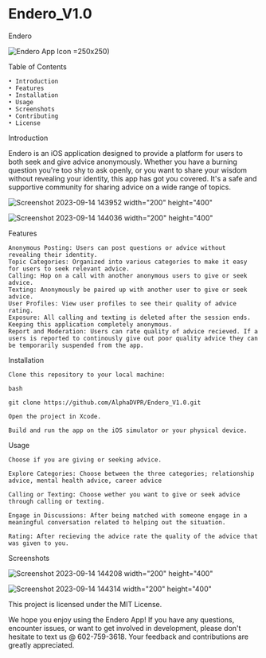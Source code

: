 # Endero_V1.0

Endero

![Endero App Icon](https://github.com/AlphaDVLPR/Endero_V1.0/assets/51697381/c79a9fc3-1f4c-4349-8a53-784301670650) =250x250)

Table of Contents

    • Introduction
    • Features
    • Installation
    • Usage
    • Screenshots
    • Contributing
    • License

Introduction

Endero is an iOS application designed to provide a platform for users to both seek and give advice anonymously. Whether you have a burning question you're too shy to ask openly, or you want to share your wisdom without revealing your identity, this app has got you covered. It's a safe and supportive community for sharing advice on a wide range of topics.

![Screenshot 2023-09-14 143952](https://github.com/AlphaDVLPR/Endero_V1.0/assets/51697381/c0ea1a57-4bc7-4d6c-bc6e-3e46484ff898) width="200" height="400"

![Screenshot 2023-09-14 144036](https://github.com/AlphaDVLPR/Endero_V1.0/assets/51697381/e1778c65-b69c-4d62-ba9c-11be1818a141) width="200" height="400"

Features

    Anonymous Posting: Users can post questions or advice without revealing their identity.
    Topic Categories: Organized into various categories to make it easy for users to seek relevant advice.
    Calling: Hop on a call with another anonymous users to give or seek advice.
    Texting: Anonymously be paired up with another user to give or seek advice.
    User Profiles: View user profiles to see their quality of advice rating.
    Exposure: All calling and texting is deleted after the session ends. Keeping this application completely anonymous.
    Report and Moderation: Users can rate quality of advice recieved. If a users is reported to continously give out poor quality advice they can be temporarily suspended from the app.

Installation

    Clone this repository to your local machine:

    bash

    git clone https://github.com/AlphaDVPR/Endero_V1.0.git

    Open the project in Xcode.

    Build and run the app on the iOS simulator or your physical device.

Usage

    Choose if you are giving or seeking advice.

    Explore Categories: Choose between the three categories; relationship advice, mental health advice, career advice

    Calling or Texting: Choose wether you want to give or seek advice through calling or texting.

    Engage in Discussions: After being matched with someone engage in a meaningful conversation related to helping out the situation.

    Rating: After recieving the advice rate the quality of the advice that was given to you.


Screenshots

![Screenshot 2023-09-14 144208](https://github.com/AlphaDVLPR/Endero_V1.0/assets/51697381/26c1ed00-a810-4777-b680-8c0d0bc3c598) width="200" height="400"

![Screenshot 2023-09-14 144314](https://github.com/AlphaDVLPR/Endero_V1.0/assets/51697381/bf6434c2-1562-4cec-ac0d-676b15b9417a) width="200" height="400"

This project is licensed under the MIT License.

We hope you enjoy using the Endero App! If you have any questions, encounter issues, or want to get involved in development, please don't hesitate to text us @ 602-759-3618. Your feedback and contributions are greatly appreciated.

